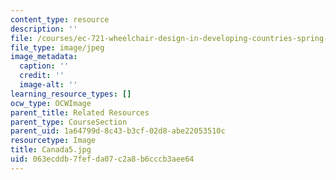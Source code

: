 ```yaml
---
content_type: resource
description: ''
file: /courses/ec-721-wheelchair-design-in-developing-countries-spring-2009/063ecddb7fefda07c2a8b6cccb3aee64_Canada5.jpg
file_type: image/jpeg
image_metadata:
  caption: ''
  credit: ''
  image-alt: ''
learning_resource_types: []
ocw_type: OCWImage
parent_title: Related Resources
parent_type: CourseSection
parent_uid: 1a64799d-8c43-b3cf-02d8-abe22053510c
resourcetype: Image
title: Canada5.jpg
uid: 063ecddb-7fef-da07-c2a8-b6cccb3aee64
---
```

